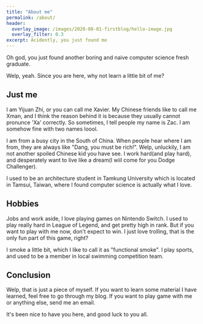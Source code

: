 ```yaml
---
title: "About me"
permalink: /about/
header:
  overlay_image: /images/2020-08-01-firstblog/hello-image.jpg
  overlay_filter: 0.3
excerpt: Acidently, you just found me
---
```


Oh god, you just found another boring and naive computer science fresh graduate.

Welp, yeah. Since you are here, why not learn a little bit of me?

## Just me
I am Yijuan Zhi, or you can call me Xavier. My Chinese friends like to call me Xman, and I think the reason behind it is because they usually cannot pronunce 'Xa' correctly. So sometimes, I tell people my name is Zac. I am somehow fine with two names loool.

I am from a busy city in the South of China. When people hear where I am from, they are always like "Dang, you must be rich!". Welp, unluckily, I am not another spoiled Chinese kid you have see. I work hard(and play hard), and desperately want to live like a dream(I wiil come for you Dodge Challenger).

I used to be an architecture student in Tamkung University which is located in Tamsui, Taiwan, where I found computer science is actually what I love. 

## Hobbies

Jobs and work aside, I love playing games on Nintendo Switch. I used to play really hard in League of Legend, and get pretty high in rank. But if you want to play with me now, don't expect to win. I just love trolling, that is the only fun part of this game, right? 

I smoke a little bit, which I like to call it as "functional smoke". I play sports, and used to be a member in local swimming competition team. 

## Conclusion
Welp, that is just a piece of myself. If you want to learn some material I have learned, feel free to go through my blog. If you want to play game with me or anything else, send me an email. 

It's been nice to have you here, and good luck to you all.